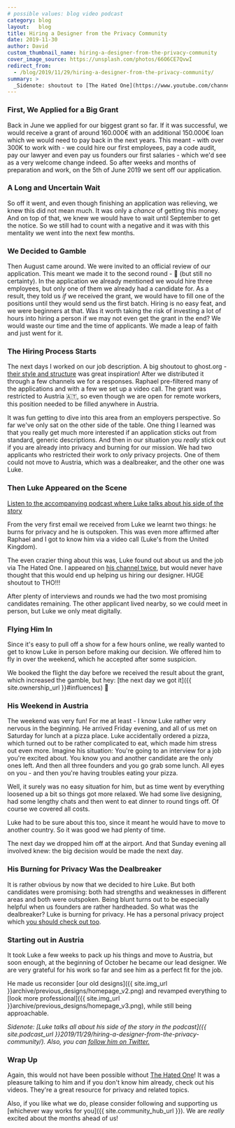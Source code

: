 ```yaml
---
# possible values: blog video podcast
category: blog
layout:   blog
title: Hiring a Designer from the Privacy Community
date: 2019-11-30
author: David
custom_thumbnail_name: hiring-a-designer-from-the-privacy-community
cover_image_source: https://unsplash.com/photos/66O6CE7QvwI
redirect_from:
  - /blog/2019/11/29/hiring-a-designer-from-the-privacy-community/
summary: >
  _Sidenote: shoutout to [The Hated One](https://www.youtube.com/channel/UCjr2bPAyPV7t35MvcgT3W8Q/), this would not have happened without him!_
---
```


### First, We Applied for a Big Grant

Back in June we applied for our biggest grant so far. If it was successful, we would receive a grant of around 160.000€ with an additional 150.000€ loan which we would need to pay back in the next years. This meant - with over 300K to work with - we could hire our first employees, pay a code audit, pay our lawyer and even pay us founders our first salaries - which we'd see as a very welcome change indeed. So after weeks and months of preparation and work, on the 5th of June 2019 we sent off our application.

### A Long and Uncertain Wait

So off it went, and even though finishing an application was relieving, we knew this did not mean much. It was only a _chance_ of getting this money. And on top of that, we knew we would have to wait until September to get the notice. So we still had to count with a negative and it was with this mentality we went into the next few months.

### We Decided to Gamble

Then August came around. We were invited to an official review of our application. This meant we made it to the second round - 🎉 (but still no certainty). In the application we already mentioned we would hire three employees, but only one of them we already had a candidate for. As a result, they told us *if* we received the grant, we would have to fill one of the positions until they would send us the first batch. Hiring is no easy feat, and we were beginners at that. Was it worth taking the risk of investing a lot of hours into hiring a person if we may not even get the grant in the end? We would waste our time and the time of applicants. We made a leap of faith and just went for it.

### The Hiring Process Starts

The next days I worked on our job description. A big shoutout to ghost.org - [their style and structure](https://careers.ghost.org/visual-designer/en) was great inspiration! After we distributed it through a few channels we for a responses. Raphael pre-filtered many of the applications and with a few we set up a video call. The grant was restricted to Austria 🇦🇹, so even though we are open for remote workers, this position needed to be filled anywhere in Austria.

It was fun getting to dive into this area from an employers perspective. So far we've only sat on the other side of the table. One thing I learned was that you really get much more interested if an application sticks out from standard, generic descriptions. And then in our situation you _really_ stick out if you are already into privacy and burning for our mission. We had two applicants who restricted their work to _only_ privacy projects. One of them could not move to Austria, which was a dealbreaker, and the other one was Luke.

### Then Luke Appeared on the Scene

<div class="alert-primary">
  <i class="icon-mic text-lg"></i>  
  <a class="underline hover-opacity-in" href="/podcast/2019/11/29/hiring-a-designer-from-the-privacy-community/">
    Listen to the accompanying podcast where Luke talks about his side of the story
  </a>
</div>

From the very first email we received from Luke we learnt two things: he burns for privacy and he is outspoken. This was even more affirmed after Raphael and I got to know him via a video call (Luke's from the United Kingdom).

The even crazier thing about this was, Luke found out about us and the job via The Hated One. I appeared on [his channel twice](https://www.youtube.com/channel/UCjr2bPAyPV7t35MvcgT3W8Q/), but would never have thought that this would end up helping us hiring our designer. HUGE shoutout to THO!!!

After plenty of interviews and rounds we had the two most promising candidates remaining. The other applicant lived nearby, so we could meet in person, but Luke we only meat digitally.

### Flying Him In

Since it's easy to pull off a show for a few hours online, we really wanted to get to know Luke in person before making our decision. We offered him to fly in over the weekend, which he accepted after some suspicion.

We booked the flight the day before we received the result about the grant, which increased the gamble, but hey: [the next day we got it]({{ site.ownership_url }}#influences) 🎉

### His Weekend in Austria

The weekend was very fun! For me at least - I know Luke rather very nervous in the beginning. He arrived Friday evening, and all of us met on Saturday for lunch at a pizza place. Luke accidentally ordered a pizza, which turned out to be rather complicated to eat, which made him stress out even more. Imagine his situation: You're going to an interview for a job you're excited about. You know you and another candidate are the only ones left. And then all three founders and you go grab some lunch. All eyes on you - and then you're having troubles eating your pizza.

Well, it surely was no easy situation for him, but as time went by everything loosened up a bit so things got more relaxed. We had some live designing, had some lengthy chats and then went to eat dinner to round tings off. Of course we covered all costs.

Luke had to be sure about this too, since it meant he would have to move to another country. So it was good we had plenty of time.

The next day we dropped him off at the airport. And that Sunday evening all involved knew: the big decision would be made the next day.

### His Burning for Privacy Was the Dealbreaker

It is rather obvious by now that we decided to hire Luke. But both candidates were promising: both had strengths and weaknesses in different areas and both were outspoken. Being blunt turns out to be especially helpful when us founders are rather hardheaded. So what was the dealbreaker? Luke is burning for privacy. He has a personal privacy project which [you should check out too](https://latestprivacy.org/).

### Starting out in Austria

It took Luke a few weeks to pack up his things and move to Austria, but soon enough, at the beginning of October he became our lead designer. We are very grateful for his work so far and see him as a perfect fit for the job.

He made us reconsider [our old designs]({{ site.img_url }}archive/previous_designs/homepage_v2.png) and revamped everything to [look more professional]({{ site.img_url }}archive/previous_designs/homepage_v3.png), while still being approachable.

_Sidenote: [Luke talks all about his side of the story in the podcast]({{ site.podcast_url }}2019/11/29/hiring-a-designer-from-the-privacy-community/). Also, you can [follow him on Twitter.](https://twitter.com/LukeSeers/)_

### Wrap Up

Again, this would not have been possible without [The Hated One](https://www.youtube.com/channel/UCjr2bPAyPV7t35MvcgT3W8Q/)! It was a pleasure talking to him and if you don't know him already, check out his videos. They're a great resource for privacy and related topics.

Also, if you like what we do, please consider following and supporting us [whichever way works for you]({{ site.community_hub_url }}). We are _really_ excited about the months ahead of us!
